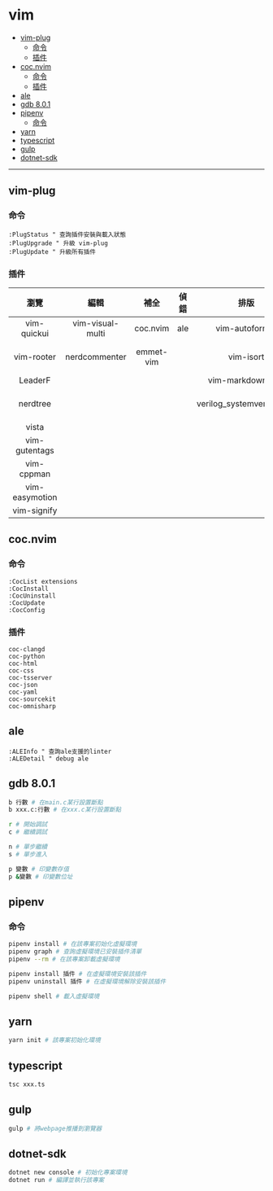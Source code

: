 # vim

<!-- vim-markdown-toc GFM -->

* [vim-plug](#vim-plug)
    - [命令](#命令)
    - [插件](#插件)
* [coc.nvim](#cocnvim)
    - [命令](#命令-1)
    - [插件](#插件-1)
* [ale](#ale)
* [gdb 8.0.1](#gdb-801)
* [pipenv](#pipenv)
    - [命令](#命令-2)
* [yarn](#yarn)
* [typescript](#typescript)
* [gulp](#gulp)
* [dotnet-sdk](#dotnet-sdk)

<!-- vim-markdown-toc -->

---

## vim-plug

### 命令

```vim
:PlugStatus " 查詢插件安裝與載入狀態
:PlugUpgrade " 升級 vim-plug
:PlugUpdate " 升級所有插件
```

### 插件

|      瀏覽      |       編輯       |   補全    | 偵錯 |           排版            |           任務           |        環境         |
| :------------: | :--------------: | :-------: | :--: | :-----------------------: | :----------------------: | :-----------------: |
|  vim-quickui   | vim-visual-multi | coc.nvim  | ale  |      vim-autoformat       |   markdown-preview.vim   |    vim-polyglot     |
|   vim-rooter   |  nerdcommenter   | emmet-vim |      |         vim-isort         | mathjax-support-for-mkdp |     indentLine      |
|    LeaderF     |                  |           |      |     vim-markdown-toc      |         neoterm          |    lightline.vim    |
|    nerdtree    |                  |           |      | verilog_systemverilog.vim |                          | vim-sublime-monokai |
|     vista      |                  |           |      |                           |                          |                     |
| vim-gutentags  |                  |           |      |                           |                          |                     |
|   vim-cppman   |                  |           |      |                           |                          |                     |
| vim-easymotion |                  |           |      |                           |                          |                     |
|  vim-signify   |                  |           |      |                           |                          |                     |

## coc.nvim

### 命令

```vim
:CocList extensions
:CocInstall
:CocUninstall
:CocUpdate
:CocConfig
```

### 插件

```vim
coc-clangd
coc-python
coc-html
coc-css
coc-tsserver
coc-json
coc-yaml
coc-sourcekit
coc-omnisharp
```

## ale

```vim
:ALEInfo " 查詢ale支援的linter
:ALEDetail " debug ale
```

## gdb 8.0.1

```zsh
b 行數 # 在main.c某行設置斷點
b xxx.c:行數 # 在xxx.c某行設置斷點

r # 開始調試
c # 繼續調試

n # 單步繼續
s # 單步進入

p 變數 # 印變數存值
p &變數 # 印變數位址
```

## pipenv

### 命令

```zsh
pipenv install # 在該專案初始化虛擬環境
pipenv graph # 查詢虛擬環境已安裝插件清單
pipenv --rm # 在該專案卸載虛擬環境

pipenv install 插件 # 在虛擬環境安裝該插件
pipenv uninstall 插件 # 在虛擬環境解除安裝該插件

pipenv shell # 載入虛擬環境
```

## yarn

```zsh
yarn init # 該專案初始化環境
```

## typescript

```zsh
tsc xxx.ts
```

## gulp

```zsh
gulp # 將webpage推播到瀏覽器
```

## dotnet-sdk

```zsh
dotnet new console # 初始化專案環境
dotnet run # 編譯並執行該專案
```
